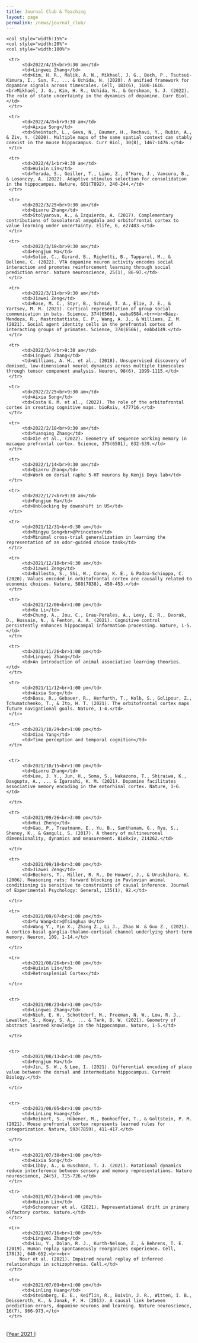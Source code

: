 ```yaml
---
title: Journal Club & Teaching
layout: page
permalink: /news/journal_club/
---
```



<table style="width:100%" border="0">
     
	<col style="width:15%">
  	<col style="width:20%">
	<col style="width:100%">    

     <tr>
          <td>2022/4/15<br>9:30 am</td>
          <td>Lingwei Zhang</td>
          <td>Kim, H. R., Malik, A. N., Mikhael, J. G., Bech, P., Tsutsui-Kimura, I., Sun, F., ... & Uchida, N. (2020). A unified framework for dopamine signals across timescales. Cell, 183(6), 1600-1616.<br>Mikhael, J. G., Kim, H. R., Uchida, N., & Gershman, S. J. (2022). The role of state uncertainty in the dynamics of dopamine. Curr Biol.</td>  
     </tr>	
	
     <tr>
          <td>2022/4/8<br>9:30 am</td>
          <td>Aixia Song</td>
          <td>Sheintuch, L., Geva, N., Baumer, H., Rechavi, Y., Rubin, A., & Ziv, Y. (2020). Multiple maps of the same spatial context can stably coexist in the mouse hippocampus. Curr Biol, 30(8), 1467-1476.</td>  
     </tr>	
	
     <tr>
          <td>2022/4/1<br>9:30 am</td>
          <td>Huixin Lin</td>
          <td>Terada, S., Geiller, T., Liao, Z., O’Hare, J., Vancura, B., & Losonczy, A. (2022). Adaptive stimulus selection for consolidation in the hippocampus. Nature, 601(7892), 240-244.</td>  
     </tr>	
	
     <tr>
          <td>2022/3/25<br>9:30 am</td>
          <td>Qianru Zhang</td>
          <td>Stolyarova, A., & Izquierdo, A. (2017). Complementary contributions of basolateral amygdala and orbitofrontal cortex to value learning under uncertainty. Elife, 6, e27483.</td>  
     </tr>	
	
     <tr>
          <td>2022/3/18<br>9:30 am</td>
          <td>Fengjun Ma</td>
          <td>Solié, C., Girard, B., Righetti, B., Tapparel, M., & Bellone, C. (2022). VTA dopamine neuron activity encodes social interaction and promotes reinforcement learning through social prediction error. Nature neuroscience, 25(1), 86-97.</td>  
     </tr>	
	
     <tr>
          <td>2022/3/11<br>9:30 am</td>
          <td>Jiawei Zeng</td>
          <td>Rose, M. C., Styr, B., Schmid, T. A., Elie, J. E., & Yartsev, M. M. (2021). Cortical representation of group social communication in bats. Science, 374(6566), eaba9584.<br><br>Báez-Mendoza, R., Mastrobattista, E. P., Wang, A. J., & Williams, Z. M. (2021). Social agent identity cells in the prefrontal cortex of interacting groups of primates. Science, 374(6566), eabb4149.</td>  
     </tr>		
	
     <tr>
          <td>2022/3/4<br>9:30 am</td>
          <td>Lingwei Zhang</td>
          <td>Williams, A. H., et al., (2018). Unsupervised discovery of demixed, low-dimensional neural dynamics across multiple timescales through tensor component analysis. Neuron, 98(6), 1099-1115.</td>  
     </tr>	
	
     <tr>
          <td>2022/2/25<br>9:30 am</td>
          <td>Aixia Song</td>
          <td>Costa K. M. et al., (2022). The role of the orbitofrontal cortex in creating cognitive maps. bioRxiv, 477716.</td>  
     </tr>	
	
     <tr>
          <td>2022/2/18<br>9:30 am</td>
          <td>Yuanqing Zhang</td>
          <td>Xie et al., (2022). Geometry of sequence working memory in macaque prefrontal cortex. Science, 375(6581), 632-639.</td>  
     </tr>	
	
     <tr>
          <td>2022/1/14<br>9:30 am</td>
          <td>Qianru Zhang</td>
          <td>Work on dorsal raphe 5-HT neurons by Kenji Doya lab</td>  
     </tr>	

     <tr>
          <td>2022/1/7<br>9:30 am</td>
          <td>Fengjun Ma</td>
          <td>Unblocking by downshift in US</td>  
     </tr>	
	
     <tr>
          <td>2021/12/31<br>9:30 am</td>
          <td>Mingyu Song<br>@Princeton</td>
          <td>Minimal cross-trial generalization in learning the representation of an odor-guided choice task</td>  
     </tr>
	
     <tr>
          <td>2021/12/10<br>9:30 am</td>
          <td>Jiawei Zeng</td>
          <td>Ballesta, S., Shi, W., Conen, K. E., & Padoa-Schioppa, C. (2020). Values encoded in orbitofrontal cortex are causally related to economic choices. Nature, 588(7838), 450-453.</td>  
     </tr>		
	
     <tr>
          <td>2021/12/06<br>1:00 pm</td>
          <td>Ke Li</td>
          <td>Chung, A., Jou, C., Grau-Perales, A., Levy, E. R., Dvorak, D., Hussain, N., & Fenton, A. A. (2021). Cognitive control persistently enhances hippocampal information processing. Nature, 1-5.</td>  
     </tr>		

     <tr>
          <td>2021/11/26<br>1:00 pm</td>
          <td>Lingwei Zhang</td>
          <td>An introduction of animal associative learning theories.</td>  
     </tr>		
	
     <tr>
          <td>2021/11/12<br>1:00 pm</td>
          <td>Aixia Song</td>
          <td>Basu, R., Gebauer, R., Herfurth, T., Kolb, S., Golipour, Z., Tchumatchenko, T., & Ito, H. T. (2021). The orbitofrontal cortex maps future navigational goals. Nature, 1-4.</td>  
     </tr>	
	
     <tr>
          <td>2021/10/29<br>1:00 pm</td>
          <td>Xiao Yang</td>
          <td>Time perception and temporal cognition</td>  
     </tr>	
	
	
     <tr>
          <td>2021/10/15<br>1:00 pm</td>
          <td>Qianru Zhang</td>
          <td>Lee, J. Y., Jun, H., Soma, S., Nakazono, T., Shiraiwa, K., Dasgupta, A., ... & Igarashi, K. M. (2021). Dopamine facilitates associative memory encoding in the entorhinal cortex. Nature, 1-6.</td>
	     
     </tr>	
	
     <tr>
          <td>2021/09/26<br>3:00 pm</td>
          <td>Hui Zheng</td>
          <td>Gao, P., Trautmann, E., Yu, B., Santhanam, G., Ryu, S., Shenoy, K., & Ganguli, S. (2017). A theory of multineuronal dimensionality, dynamics and measurement. BioRxiv, 214262.</td>
	     
     </tr>		
	
     <tr>
          <td>2021/09/10<br>3:00 pm</td>
          <td>Jiawei Zeng</td>
          <td>Beckers, T., Miller, R. R., De Houwer, J., & Urushihara, K. (2006). Reasoning rats: forward blocking in Pavlovian animal conditioning is sensitive to constraints of causal inference. Journal of Experimental Psychology: General, 135(1), 92.</td>
	     
     </tr>	
	
     <tr>
          <td>2021/09/07<br>1:00 pm</td>
          <td>Yu Wang<br>@Tsinghua U</td>
          <td>Wang Y., Yin X., Zhang Z., Li J., Zhao W. & Guo Z., (2021). A cortico-basal ganglia-thalamo-cortical channel underlying short-term memory. Neuron, 109, 1-14.</td>
	     
     </tr>
	
     <tr>
          <td>2021/08/26<br>1:00 pm</td>
          <td>Huixin Lin</td>
          <td>Retrosplenial Cortex</td>
	     
     </tr>
	
	
     <tr>
          <td>2021/08/23<br>1:00 pm</td>
          <td>Lingwei Zhang</td>
          <td>Nieh, E. H., Schottdorf, M., Freeman, N. W., Low, R. J., Lewallen, S., Koay, S. A., ... & Tank, D. W. (2021). Geometry of abstract learned knowledge in the hippocampus. Nature, 1-5.</td>
	     
     </tr>	
	
	
     <tr>
          <td>2021/08/13<br>1:00 pm</td>
          <td>Fengjun Ma</td>
          <td>Jin, S. W., & Lee, I. (2021). Differential encoding of place value between the dorsal and intermediate hippocampus. Current Biology.</td>
	     
     </tr>
	
	
     <tr>
          <td>2021/08/05<br>1:00 pm</td>
          <td>LinLing Huang</td>
          <td>Reinert, S., Hübener, M., Bonhoeffer, T., & Goltstein, P. M. (2021). Mouse prefrontal cortex represents learned rules for categorization. Nature, 593(7859), 411-417.</td>
	     
     </tr>	
	
     <tr>
          <td>2021/07/30<br>1:00 pm</td>
          <td>Aixia Song</td>
          <td>Libby, A., & Buschman, T. J. (2021). Rotational dynamics reduce interference between sensory and memory representations. Nature neuroscience, 24(5), 715-726.</td>
     </tr>	
	
     <tr>
          <td>2021/07/23<br>1:00 pm</td>
          <td>Huixin Lin</td>
          <td>Schoonover et al. (2021). Representational drift in primary olfactory cortex. Nature.</td>
     </tr>
	
     <tr>
          <td>2021/07/16<br>1:00 pm</td>
          <td>Lingwei Zhang</td>
          <td>Liu, Y., Dolan, R. J., Kurth-Nelson, Z., & Behrens, T. E. (2019). Human replay spontaneously reorganizes experience. Cell, 178(3), 640-652.<br><br>
	     Nour et al. (2021). Impaired neural replay of inferred relationships in schizophrenia. Cell.</td>
     </tr>	

     <tr>
          <td>2021/07/09<br>1:00 pm</td>
          <td>Linling Huang</td>
          <td>Steinberg, E. E., Keiflin, R., Boivin, J. R., Witten, I. B., Deisseroth, K., & Janak, P. H. (2013). A causal link between prediction errors, dopamine neurons and learning. Nature neuroscience, 16(7), 966-973.</td>
     </tr>
      
</table>

[[Year 2021 ](/news/journal_club_2021/)]


